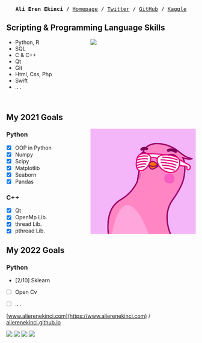 <p><pre align="center">
<strong>Ali Eren Ekinci /</strong> <a href="https://www.alierenekinci.com">Homepage</a> / <a href="https://twitter.com/aliereneknci">Twitter</a> / <a href="https://github.com/alierenekinci">GitHub</a> / <a href="https://www.kaggle.com/alierenekinci">Kaggle</a></pre></p>


## Scripting & Programming Language Skills

<img align="right" src="img/BearAndBull.gif" width="280">

* Python, R
* SQL
* C & C++
* Qt
* Git
* Html, Css, Php
* Swift
* .. .

<br> 


## My 2021 Goals

<img align="right" src="img/YellowBoy.gif" width="280">

### Python
- [x] OOP in Python
- [x] Numpy
- [x] Scipy
- [x] Matplotlib
- [x] Seaborn
- [x] Pandas

### C++
- [x] Qt
- [x] OpenMp Lib.
- [x] thread Lib.
- [x] pthread Lib.

## My 2022 Goals
### Python
- [2/10] Sklearn
- [ ] Open Cv
- [ ] .. .




[www.alierenekinci.com](https://www.alierenekinci.com) / [alierenekinci.github.io](https://alierenekinci.github.io)

[![](https://img.shields.io/badge/twitter-%231DA1F2.svg?&style=for-the-badge&logo=twitter&logoColor=white)](https://www.twitter.com/aliereneknci)
[![](https://img.shields.io/badge/linkedin-%230077B5.svg?&style=for-the-badge&logo=linkedin&logoColor=white)](https://www.linkedin.com/in/alierenekinci/)
[![](https://img.shields.io/badge/medium-%2312100E.svg?&style=for-the-badge&logo=medium&logoColor=white)](https://medium.com/@alierenekinci)
[![](https://img.shields.io/badge/instagram-%23E4405F.svg?&style=for-the-badge&logo=instagram&logoColor=white)](https://www.instagram.com/alierenekinci)
